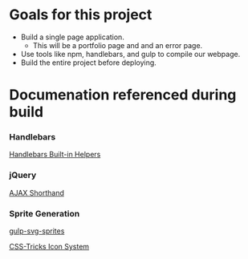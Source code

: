 # Goals for this project

* Build a single page application.
    - This will be a portfolio page and and an error page.
* Use tools like npm, handlebars, and gulp to compile our webpage.
* Build the entire project before deploying.

# Documenation referenced during build

### Handlebars

[Handlebars Built-in Helpers](https://handlebarsjs.com/builtin_helpers.html)

### jQuery

[AJAX Shorthand](https://api.jquery.com/jquery.getjson/)

### Sprite Generation

[gulp-svg-sprites](https://www.npmjs.com/package/gulp-svg-sprites)

[CSS-Tricks Icon System](https://css-tricks.com/svg-sprites-use-better-icon-fonts/)